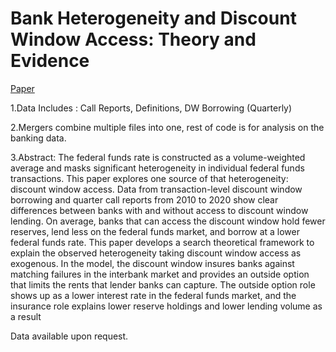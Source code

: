 # Bank Heterogeneity and Discount Window Access: Theory and Evidence

[Paper](https://github.com/dismoc/dw_empirical/blob/main/Public_Private_liquidity_provision.pdf)

1.Data Includes :  Call Reports, Definitions, DW Borrowing (Quarterly)

2.Mergers combine multiple files into one, rest of code is for analysis on the banking data.
 
3.Abstract: The federal funds rate is constructed as a volume-weighted average and masks
significant heterogeneity in individual federal funds transactions. This paper explores
one source of that heterogeneity: discount window access. Data from transaction-level
discount window borrowing and quarter call reports from 2010 to 2020 show clear
differences between banks with and without access to discount window lending. On
average, banks that can access the discount window hold fewer reserves, lend less on
the federal funds market, and borrow at a lower federal funds rate. This paper develops
a search theoretical framework to explain the observed heterogeneity taking discount
window access as exogenous. In the model, the discount window insures banks against
matching failures in the interbank market and provides an outside option that limits
the rents that lender banks can capture. The outside option role shows up as a lower
interest rate in the federal funds market, and the insurance role explains lower reserve
holdings and lower lending volume as a result

Data available upon request.
